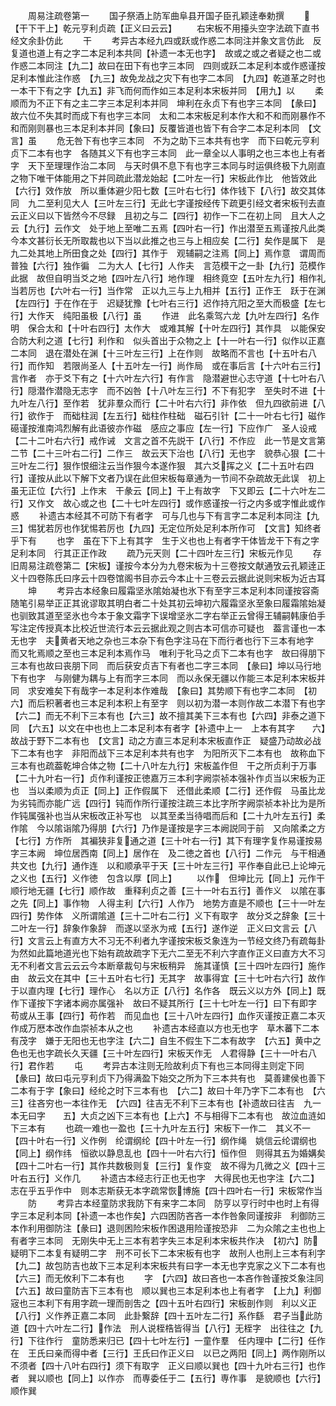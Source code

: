 <!-- { "loadSidebar": true } -->
　　周易注疏卷第一
　　国子祭酒上防军曲阜县开国子臣孔颖逹奉勅撰
　　【干下干上】乾元亨利贞疏【正义曰云云】
　　右宋板不用擡头空字法疏下直书经文余卦仿此
　　干
　　考异古本经九四或跃或作惑二本同注并象文言仿此　反复道也道上有之字二本足利本共同【补遗一本无也字】　故或之或之者疑之也二或作惑二本同注【九二】故曰在田下有也字三本同　四则或跃二本足利本或作惑谨按足利本惟此注作惑　【九三】故免龙战之灾下有也字二本同　【九四】乾道革之时也一本干下有之字【九五】非飞而何而作如三本足利本宋板并同　【用九】以
　　柔顺而为不正下有之主二字三本足利本并同　坤利在永贞下有也字三本同　【彖曰】故六位不失其时而成下有也字三本同　太和二本宋板足利本作大和不和而刚暴作不和而刚则暴也三本足利本并同【象曰】反覆皆道也皆下有合字二本足利本同　【文言】虽
　　危无咎下有也字三本同　不为之助下三本共有也字　而下曰乾元亨利贞下二本有也字　各随其义下有也字三本同　此一章全以人事明之也三本也上有者字　天下至理理作治二本同　与天时俱不息下有也字三本同与时运俱终极下九刚直之物下唯干体能用之下并同疏此潜龙始起【二叶左一行】宋板此作比　他皆效此【六行】效作放　所以重体避少阳七数【三叶右七行】体作钱下【八行】故交其体同　九二至利见大人【三叶左三行】无此七字谨按经传下疏更引经文者宋板刊去直云正义曰以下皆然今不尽録　且初之与二【四行】初作一下二在初上同　且大人之云【九行】云作文　处于地上至唯二五焉【四叶右一行】作出潜至五焉谨按凡此类今本文甚衍长无所取裁也以下当以此推之也三与上相应矣【二行】矣作是属下　是九二处其地上所田食之处【四行】其作于　观辅嗣之注焉【同上】焉作意　谓周而普独【六行】独作徧　二为大人【七行】人作夫　言范模干之一卦【九行】范模作此据　故但自明当爻之地【四叶左八行】地作理　相终竟空【五叶左九行】相作礼　当若厉也【六叶右一行】当作常　正以九三与上九相并【五行】正作王　跃于在渊【左四行】于在作在于　迟疑犹豫【七叶右三行】迟作持亢阳之至大而极盛【左七行】大作天　纯阳虽极【八行】虽
　　作进　此名乘驾六龙【九叶左四行】名作明　保合太和【十叶右四行】太作大　或难其解【十叶左四行】其作具　以能保安合防大利之道【七行】利作和　似头首出于众物之上【十一叶右一行】似作以正嘉二本同　退在潜处在渊【十三叶左三行】上在作则　故略而不言也【十五叶右八行】而作知　若限尚圣人【十五叶左一行】尚作局　或在事后言【十六叶右三行】言作者　亦于爻下有之【十六叶左六行】有作言　隐潜避世心志守道【十七叶右八行】隠潜作潜隐无志字　而不凶咎【十八叶左三行】不下有犯字　至失时不进【十九叶左八行】至作若　犹非羣众而行【二十叶右六行】非作依　但九四欲前进【八行】欲作于　而础柱润【左五行】础柱作柱础　磁石引针【二十一叶右七行】磁作礠谨按淮南鸿烈解有此语彼亦作磁　感应之事应【左一行】下应作广　圣人设戒【二十二叶右六行】戒作诫　文言之首不先説干【八行】不作应　此一节是文言第二节【二十三叶右二行】二作三　故云天下治也【八行】无也字　貌恭心狠【二十三叶左二行】狠作恨细注云当作狠今本遂作狠　其六爻挥之义【二十五叶右四行】谨按从此以下解下文者乃误在此但宋板每章通为一节间不杂疏故无此误　初上虽无正位【六行】上作末　干彖云【同上】干上有故字　下又即云【二十六叶左二行】又作文　故心或之也【二十七叶左四行】或作惑谨按一行之内多或字惟此或作惑
　　补遗古本经其不可防下有者字　可与几也与下有言字二本足利本同注【九三】惕犹若厉也作犹惕若厉也【九四】无定位所处足利本所作可　【文言】知终者乎下有
　　也字　虽在下下上有其字　生于义也也上有者字干体皆龙干下有之字足利本同　行其正正作政
　　疏乃元天则【二十四叶左三行】宋板元作见
　　存旧周易注疏卷第二【宋板】谨按今本分为九卷宋板为十三卷按文献通攷云孔颖逹正义十四卷陈氏曰序云十四卷馆阁书目亦云今本止十三卷云云据此说则宋板为近古耳
　　坤
　　考异古本经象曰履霜坚氷隂始凝也氷下有至字三本足利本同谨按容斋随笔引易举正正其讹谬取其明白者二十处其初云坤初六履霜坚氷至象曰履霜隂始凝也驯致其道至坚氷也今本于象文霜字下误增坚氷二字右举正云曾得王辅嗣韩康伯手写注定传授真本比校近世流行本云云据此观之则古本可信亦可疑也　葢言谨也一本无也字　夫黄者天地之杂也三本杂下有色字注马在下而行者也行下三本有地字　而又牝焉顺之至也三本足利本焉作马　唯利于牝马之贞下二本有也字　故曰得朋下三本有也故曰丧朋下同　而后获安贞吉下有者也二字三本同　【彖曰】坤以马行地下有也字　与刚健为耦与上有而字三本同　而以永保无疆以作能三本足利本宋板并同　求安难矣下有哉字一本足利本作难哉　【象曰】其势顺下有也字二本同　【初六】而后积著者也三本足利本积上有至字　则以初为潜一本则作故二本潜下有也字　【六二】而无不利下三本有也【六三】故不擅其美下三本有也【六四】非泰之道下同　【六五】以文在中也也上二本足利本有者字【补遗中上一　上本有其字　　六】故战于野下二本有也　【文言】动之方直三本足利本宋板直作正　疑盛乃动故必战下二本有也字　非阳而战下三本足利本共有也字　为阳所灭下二本有也　故称血下三本有也疏葢乾坤合体之物【二十八叶左九行】宋板盖作但　干之所贞利于万事【二十九叶右一行】贞作利谨按正徳嘉万三本利字阙崇祯本强补作贞当以宋板为正也　当以柔顺为贞正【同上】正作假属下　还借此柔顺【二行】还作假　马虽比龙为劣钝而亦能广远【四行】钝而作所行谨按注疏三本比字所字阙崇祯本补比为是所作钝属强补也当从宋板改正补写也　以其至柔当待唱而后和【二十九叶左五行】柔作隂　今以隂诣隂乃得朋【六行】乃作是谨按是字三本阙説同于前　又向隂柔之方【七行】方作所　其褊狭非复通之道【三十叶右一行】其下有理字复作易谨按易字三本阙　坤位居西南【同上】居作在　及二徳之首也【八行】二作元　与干相通共文也【九行】通作连　以和顺承平于天【三十叶左三行】平作奉自此已上论坤元之义也【五行】义作徳　包含以厚【同上】
　　以作　但坤比元【同上】元作干　顺行地无疆【七行】顺作故　重释利贞之善【三十一叶右五行】善作义　以隂在事之先【同上】事作物　人得主利【六行】人作乃　地势方直是不顺也【三十一叶左四行】势作体　义所谓隂道【三十二叶右二行】义下有取字　故分爻之辞象【三十二叶左一行】辞象作象辞　而遂以坚氷为戒【五行】遂作逆　正义曰文言云【八行】文言云上有直方大不习无不利者九字谨按宋板爻象连为一节经文终乃有疏每卦为然如此篇地道光也下始有疏故疏字下无六二至无不利六字直作正义曰直方大不习无不利者文言云云云今本断章裁句与宋板稍异　施其谨慎【三十四叶左四行】施作由　故云文在其中【三十五叶右七行】无其字　故事得宜【三十七叶右六行】故作于以直内理【七行】理作心　名以方正【八行】名作各　既云义以方外【同上】既作下谨按下字诸本阙亦属强补　故曰不疑其所行【三十七叶左一行】曰下有即字　苟或从王事【四行】苟作若　而见血也【三十八叶左四行】血作灭谨按正嘉二本灭作成万厯本改作血崇祯本从之也
　　补遗古本经直以方也无也字　草木蕃下二本有茂字　嫌于无阳也无也字注【六二】自生不假生下二本有故字　【六五】黄中之色也无也字疏长久天疆【三十叶左四行】宋板天作无　人君得静【三十一叶右八行】君作若
　　屯
　　考异古本注则无险故利贞下有也三本同得主则定下同　【彖曰】故曰屯元亨利贞下乃得满盈下始交之所为下三本共有也　莫善建侯也善下二本有于字【象曰】经纶之时下三本有也　【六二】故曰十年乃字下二本有也　【六三】往吝穷也一本往作无　【六四】往吉无不利下三本有也【补遗故曰往吉　九一本无曰字　　五】大贞之凶下三本有也【上六】不与相得下二本有也　故泣血涟如下三本有
　　也疏一难也一盈也【三十九叶左五行】宋板下一作二　其义不一【四十叶右一行】义作例　纶谓纲纶【四十叶左一行】纲作绳　姚信云纶谓纲也【同上】纲作纬　恒欲以静息乱也【四十一叶右六行】恒作但　则得其五为婚媾矣【四十二叶右一行】其作共数极则复【三行】复作变　故不得为几微之义【四十三叶右五行】义作几
　　补遗古本经志行正也无也字　大得民也无也字注【六二】志在乎五乎作中　则本志斯获无本字疏常恢博施【四十四叶右一行】宋板常作当
　　防
　　考异古本经童防求我防下有来字二本同　防亨以亨行时中也时上有得字三本足利本同【补遗一本也作矣】六四困防吝吝一本作咎象同谨按非　利御防三本作利用御防注【彖曰】退则困险宋板作困退用险谨按恐非　二为众隂之主也也上有者字三本同　无刚失中无上三本有若字失三本足利本宋板共作决　【初六】防疑明下二本复有疑明二字　刑不可长下二本宋板有也字　故刑人也刑上三本有利字　【九二】故包防吉也故下三本足利本宋板共有曰字一本无也字克家之义下二本有也　【六三】而无攸利下二本有也
　　字　【六四】故曰吝也一本吝作咎谨按爻象注同　【六五】故曰童防吉下三本有也　顺以巽也三本足利本也上有者字　【上九】利御宼也三本利下有用字疏一理而剖吿之【四十五叶右四行】宋板剖作则　利以义正【八行】义作养正嘉二本同　此卦繋辞【四十五叶左二行】系作繇　君子当此防道【四十六叶左二行】作法　刑人说桎梏皆得当【八行】无桎字　出往往之【九行】下往作行　童防悉来归已【四十七叶左行】一童作羣　任内理中【二行】任作在　王氏曰亲而得中者【三行】王氏曰作正义曰　以已之两阳【同上】两作刚所以不须者【四十八叶右四行】须下有取字　正义曰顺以巽也【四十九叶右三行】也作者　巽以顺也【同上】以作亦　而専委任于二【五行】専作事　是貌顺也【六行】顺作巽
